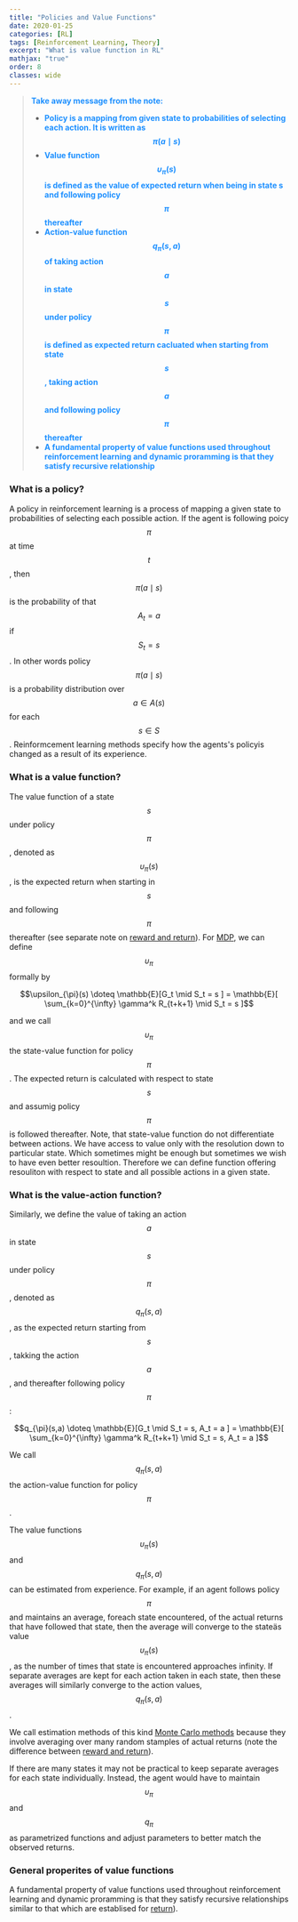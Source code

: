 ```yaml
---
title: "Policies and Value Functions"
date: 2020-01-25
categories: [RL]
tags: [Reinforcement Learning, Theory]
excerpt: "What is value function in RL"
mathjax: "true"
order: 8
classes: wide
---
```


> <span style="color:dodgerblue">**Take away message from the note:**</span>
> * <span style="color:dodgerblue">**Policy is a mapping from given state to probabilities of selecting each action. It is written as $$\pi(a \mid s)$$**</span>
> * <span style="color:dodgerblue">**Value function $$\upsilon_{\pi}(s)$$ is defined as the value of expected return when being in state s and following policy $$\pi$$ thereafter**</span>
> * <span style="color:dodgerblue">**Action-value function $$q_{\pi}(s,a)$$ of taking action $$a$$ in state $$s$$ under policy $$\pi$$ is defined as expected return cacluated when starting from state $$s$$, taking action $$a$$ and following policy $$\pi$$ thereafter**</span>
> * <span style="color:dodgerblue">**A fundamental property of value functions used throughout reinforcement learning and dynamic proramming is that they satisfy recursive relationship**</span>

### What is a policy?

A policy in reinforcement learning is a process of mapping a given state to probabilities of selecting each possible action. If the agent is following poicy $$\pi$$ at time $$t$$, then $$\pi(a \mid s)$$ is the probability of that $$A_t = a$$ if $$S_t = s$$. In other words policy $$\pi(a \mid s)$$ is a probability distribution over $$a \in A(s)$$ for each $$s \in S$$.
Reinformcement learning methods specify how the agents's policyis changed as a result of its experience.

### What is a value function?

The value function of a state $$s$$ under policy $$\pi$$, denoted as $$\upsilon_{\pi}(s)$$, is the expected return when starting in $$s$$ and following $$\pi$$ thereafter (see separate note on [reward and return](http://www.damiankolmas.com/rl/Rewards/#)). For [MDP](http://www.damiankolmas.com/rl/Marcov-Decission-Process/#), we can define $$\upsilon_{\pi}$$ formally by 


$$\upsilon_{\pi}(s) \doteq \mathbb{E}[G_t \mid S_t = s ] = \mathbb{E}[ \sum_{k=0}^{\infty} \gamma^k R_{t+k+1} \mid S_t = s ]$$


and we call $$\upsilon_{\pi}$$ the state-value function for policy $$\pi$$. The expected return is calculated with respect to state $$s$$ and assumig policy $$\pi$$ is followed thereafter. Note, that state-value function do not differentiate between actions. We have access to value only with the resolution down to particular state. Which sometimes might be enough but sometimes we wish to have even better resoultion. Therefore we can define function offering resouliton with respect to state and all possible actions in a given state.

### What is the value-action function?

Similarly, we define the value of taking an action $$a$$ in state $$s$$ under policy $$\pi$$, denoted as $$q_{\pi}(s,a)$$, as the expected return starting from $$s$$, takking the action $$a$$, and thereafter following policy $$\pi$$:


$$q_{\pi}(s,a) \doteq \mathbb{E}[G_t \mid S_t = s, A_t = a ] = \mathbb{E}[ \sum_{k=0}^{\infty} \gamma^k R_{t+k+1} \mid S_t = s, A_t = a ]$$


We call $$q_{\pi}(s,a)$$ the action-value function for policy $$\pi$$.

The value functions $$\upsilon_{\pi}(s)$$ and $$q_{\pi}(s,a)$$ can be estimated from experience. For example, if an agent follows policy $$\pi$$ and maintains an average, foreach state encountered, of the actual returns that have followed that state, then the average will converge to the stateäs value $$\upsilon_{\pi}(s)$$, as the number of times that state is encountered approaches infinity. If separate averages are kept for each action taken in each state, then these averages will similarly converge to the action values, $$q_{\pi}(s,a)$$. 

We call estimation methods of this kind [Monte Carlo methods](http://www.damiankolmas.com/rl/) because they involve averaging over many random stamples of actual returns (note the difference between [reward and return](http://www.damiankolmas.com/rl/Rewards/)).

If there are many states it may not be practical to keep separate averages for each state individually. Instead, the agent would have to maintain $$\upsilon_{\pi}$$ and $$q_{\pi}$$ as parametrized functions and adjust parameters to better match the observed returns.

### General properites of value functions

A fundamental property of value functions used throughout reinforcement learning and dynamic proramming is that they satisfy recursive relationships similar to that which are establised for [return](http://www.damiankolmas.com/rl/Rewards/)).
